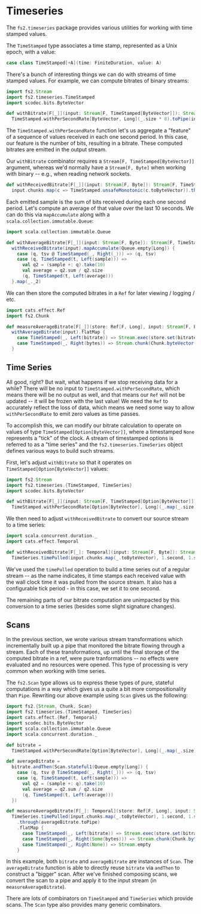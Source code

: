 # Timeseries

The `fs2.timeseries` package provides various utilities for working with time stamped values.

The `TimeStamped` type associates a time stamp, represented as a Unix epoch, with a value:

```scala
case class TimeStamped[+A](time: FiniteDuration, value: A)
```

There's a bunch of interesting things we can do with streams of time stamped values. For example, we can compute bitrates of binary streams:

```scala
import fs2.Stream
import fs2.timeseries.TimeStamped
import scodec.bits.ByteVector

def withBitrate[F[_]](input: Stream[F, TimeStamped[ByteVector]]): Stream[F, TimeStamped[Either[Long, ByteVector]]] =
  TimeStamped.withPerSecondRate[ByteVector, Long](_.size * 8).toPipe(input)
```

The `TimeStamped.withPerSecondRate` function let's us aggregate a "feature" of a sequence of values received in each one second period. In this case, our feature is the number of bits, resulting in a bitrate. These computed bitrates are emitted in the output stream.

Our `withBitrate` combinator requires a `Stream[F, TimeStamped[ByteVector]]` argument, whereas we'd normally have a `Stream[F, Byte]` when working with binary -- e.g., when reading network sockets.

```scala
def withReceivedBitrate[F[_]](input: Stream[F, Byte]): Stream[F, TimeStamped[Either[Long, ByteVector]]] =
  input.chunks.map(c => TimeStamped.unsafeMonotonic(c.toByteVector)).through(withBitrate)
```

Each emitted sample is the sum of bits received during each one second period. Let's compute an average of that value over the last 10 seconds. We can do this via `mapAccumulate` along with a `scala.collection.immutable.Queue`:

```scala
import scala.collection.immutable.Queue

def withAverageBitrate[F[_]](input: Stream[F, Byte]): Stream[F, TimeStamped[Either[Long, ByteVector]]] =
  withReceivedBitrate(input).mapAccumulate(Queue.empty[Long]) {
    case (q, tsv @ TimeStamped(_, Right(_))) => (q, tsv)
    case (q, TimeStamped(t, Left(sample))) => 
      val q2 = (sample +: q).take(10)
      val average = q2.sum / q2.size
      (q, TimeStamped(t, Left(average)))
  }.map(_._2)
```

We can then store the computed bitrates in a `Ref` for later viewing / logging / etc.

```scala
import cats.effect.Ref
import fs2.Chunk

def measureAverageBitrate[F[_]](store: Ref[F, Long], input: Stream[F, Byte]): Stream[F, Byte] =
  withAverageBitrate(input).flatMap {
    case TimeStamped(_, Left(bitrate)) => Stream.exec(store.set(bitrate))
    case TimeStamped(_, Right(bytes)) => Stream.chunk(Chunk.byteVector(bytes))
  }
```

## Time Series

All good, right? But wait, what happens if we stop receiving data for a while? There will be no input to `TimeStamped.withPerSecondRate`, which means there will be no output as well, and that means our `Ref` will not be updated -- it will be frozen with the last value! We need the `Ref` to accurately reflect the loss of data, which means we need some way to allow `withPerSecondRate` to emit zero values as time passes.

To accomplish this, we can modify our bitrate calculation to operate on values of type `TimeStamped[Option[ByteVector]]`, where a timestamped `None` represents a "tick" of the clock. A stream of timestamped options is referred to as a "time series" and the `fs2.timeseries.TimeSeries` object defines various ways to build such streams.

First, let's adjust `withBitrate` so that it operates on `TimeStamped[Option[ByteVector]]` values:

```scala
import fs2.Stream
import fs2.timeseries.{TimeStamped, TimeSeries}
import scodec.bits.ByteVector

def withBitrate[F[_]](input: Stream[F, TimeStamped[Option[ByteVector]]]): Stream[F, TimeStamped[Either[Long, Option[ByteVector]]]] =
  TimeStamped.withPerSecondRate[Option[ByteVector], Long](_.map(_.size).getOrElse(0L) * 8).toPipe(input)
```

We then need to adjust `withReceivedBitrate` to convert our source stream to a time series:

```scala
import scala.concurrent.duration._
import cats.effect.Temporal

def withReceivedBitrate[F[_]: Temporal](input: Stream[F, Byte]): Stream[F, TimeStamped[Either[Long, Option[ByteVector]]]] =
  TimeSeries.timePulled(input.chunks.map(_.toByteVector), 1.second, 1.second).through(withBitrate)
```

We've used the `timePulled` operation to build a time series out of a regular stream -- as the name indicates, it time stamps each received value with the wall clock time it was pulled from the source stream. It also has a configurable tick period - in this case, we set it to one second.

The remaining parts of our bitrate computation are unimpacted by this conversion to a time series (besides some slight signature changes).

## Scans

In the previous section, we wrote various stream transformations which incrementally built up a pipe that monitored the bitrate flowing through a stream. Each of these transformations, up until the final storage of the computed bitrate in a ref, were pure tranformations -- no effects were evaluated and no resources were opened. This type of processing is very common when working with time series.

The `fs2.Scan` type allows us to express these types of pure, stateful computations in a way which gives us a quite a bit more compositionality than `Pipe`. Rewriting our above example using `Scan` gives us the following:

```scala
import fs2.{Stream, Chunk, Scan}
import fs2.timeseries.{TimeStamped, TimeSeries}
import cats.effect.{Ref, Temporal}
import scodec.bits.ByteVector
import scala.collection.immutable.Queue
import scala.concurrent.duration._

def bitrate =
  TimeStamped.withPerSecondRate[Option[ByteVector], Long](_.map(_.size).getOrElse(0L) * 8)

def averageBitrate =
  bitrate.andThen(Scan.stateful1(Queue.empty[Long]) { 
    case (q, tsv @ TimeStamped(_, Right(_))) => (q, tsv)
    case (q, TimeStamped(t, Left(sample))) => 
      val q2 = (sample +: q).take(10)
      val average = q2.sum / q2.size
      (q, TimeStamped(t, Left(average)))
  })

def measureAverageBitrate[F[_]: Temporal](store: Ref[F, Long], input: Stream[F, Byte]): Stream[F, Byte] =
  TimeSeries.timePulled(input.chunks.map(_.toByteVector), 1.second, 1.second)
    .through(averageBitrate.toPipe)
    .flatMap {
      case TimeStamped(_, Left(bitrate)) => Stream.exec(store.set(bitrate))
      case TimeStamped(_, Right(Some(bytes))) => Stream.chunk(Chunk.byteVector(bytes))
      case TimeStamped(_, Right(None)) => Stream.empty
    }
```

In this example, both `bitrate` and `averageBitrate` are instances of `Scan`. The `averageBitrate` function is able to directly reuse `bitrate` via `andThen` to construct a "bigger" scan. After we've finished composing scans, we convert the scan to a pipe and apply it to the input stream (in `measureAverageBitrate`).

There are lots of combinators on `TimeStamped` and `TimeSeries` which provide scans. The `Scan` type also provides many generic combinators.
